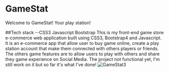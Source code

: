 # GameStat
Welcome to  GameStat! Your play station!

##Tech stack --CSS3 Javascript Bootstrap
This is my front-end game store e-commerce web application built using CSS3, Bootstrap4 and Javascript.
It is an e-commerce app that allow user to buy game online, create a play station account that make them connected with others players or friends. The others game features are to allow users to play with others and share they game experience on Social Media. 
The project not functional yet, I'm still work on it but so far it's what I've done!
![GameStat3](https://user-images.githubusercontent.com/43505777/73725085-4ad93400-46f2-11ea-998e-aa7248e35788.gif)


